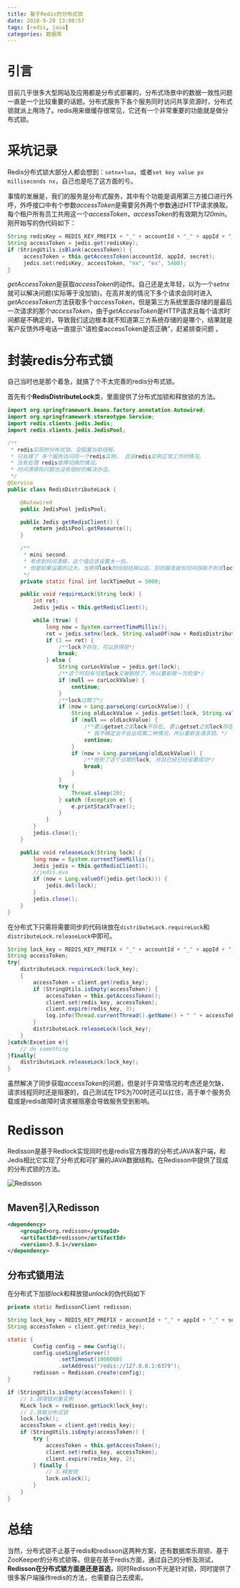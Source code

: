 ```yaml
---
title: 基于Redis的分布式锁
date: 2018-9-20 13:08:57
tags: [redis, java]
categories: 数据库
---
```


# 引言

目前几乎很多大型网站及应用都是分布式部署的，分布式场景中的数据一致性问题一直是一个比较重要的话题。分布式服务下各个服务同时访问共享资源时，分布式锁就派上用场了。redis用来做缓存很常见，它还有一个非常重要的功能就是做分布式锁。

# 采坑记录

Redis分布式锁大部分人都会想到：`setnx+lua`，或者`set key value px milliseconds nx`，自己也是吃了这方面的亏。

事情的发展是，我们的服务是分布式服务，其中有个功能是调用第三方接口进行外呼，外呼接口中有个参数*accessToken*是需要另外两个参数通过HTTP请求换取。每个租户所有员工共用这一个*accessToken*，*accessToken*的有效期为*120min*。刚开始写的伪代码如下：

```java
String redisKey = REDIS_KEY_PREFIX + "_" + accountId + "_" + appId + "_" + secret;            
String accessToken = jedis.get(redisKey);
if (StringUtils.isBlank(accessToken)) {
     accessToken = this.getAccessToken(accountId, appId, secret);
     jedis.set(redisKey, accessToken, "nx", "ex", 5400);
}
```

*getAccessToken*是获取*accessToken*的动作。自己还是太年轻，以为一个*setnx*就可以解决问题(实际等于没加锁)。在高并发的情况下多个请求会同时进入*getAccessToken*方法获取多个*accessToken*，但是第三方系统里面存储的是最后一次请求的那个*accessToken*，由于*getAccessToken*是HTTP请求且每个请求时间都是不确定的，导致我们这边根本就不知道第三方系统存储的是哪个，结果就是客户反馈外呼电话一直提示“请检查accessToken是否正确”，赶紧排查问题 。

# 封装redis分布式锁

自己当时也是那个着急，就搞了个不太完善的redis分布式锁。

首先有个**RedisDistributeLock**类，里面提供了分布式加锁和释放锁的方法。

```java
import org.springframework.beans.factory.annotation.Autowired;
import org.springframework.stereotype.Service;
import redis.clients.jedis.Jedis;
import redis.clients.jedis.JedisPool;

/**
 * redis实现的分布式锁。会阻塞当前线程。
 * 只处理了 多个服务访问同一个redis实例， 且该redis实例正常工作的情况。
 * 没有处理 redis故障切换的情况。
 * 时间漂移的问题也没有很好的解决办法。
 */
@Service
public class RedisDistributeLock {

    @Autowired
    public JedisPool jedisPool;

    public Jedis getRedisClient() {
        return jedisPool.getResource();
    }

    /**
     * mini second.
     * 考虑到时间漂移，这个值应该设置大一些。
     * 但是如果设置的过大，当获得lock的线程挂掉以后，别的服务就长时间获取不到该lock, 必须等到该lock过期。
     */
    private static final int lockTimeOut = 5000;

    public void requireLock(String lock) {
        int ret;
        Jedis jedis = this.getRedisClient();

        while (true) {
            long now = System.currentTimeMillis();
            ret = jedis.setnx(lock, String.valueOf(now + RedisDistributeLock.lockTimeOut)).intValue();
            if (1 == ret) {
                /**lock不存在，可以获得锁*/
                break;
            } else {
                String curLockValue = jedis.get(lock);
                /**这个时刻有可能lock又被删除了，所以重新做一次检查*/
                if (null == curLockValue) {
                    continue;
                }
                /**lock过期了*/
                if (now > Long.parseLong(curLockValue)) {
                    String oldLockValue = jedis.getSet(lock, String.valueOf(now + RedisDistributeLock.lockTimeOut));
                    if (null == oldLockValue) {
                        /**要么getset之前lock不存在, 要么getset之前lock存在但没有值，
                         * 我不确定会不会出现第二种情况，所以重新去请求锁。*/
                        continue;
                    }
                    if (now > Long.parseLong(oldLockValue)) {
                        /**抢到了这个过期的lock, 并且已经已经设置成功*/
                        break;
                    }
                }
                try {
                    Thread.sleep(20);
                } catch (Exception e) {
                    e.printStackTrace();
                }
            }
        }
        jedis.close();
    }

    public void releaseLock(String lock) {
        long now = System.currentTimeMillis();
        Jedis jedis = this.getRedisClient();
        //jedis.eva
        if (now < Long.valueOf(jedis.get(lock))) {
            jedis.del(lock);
        }
        jedis.close();
    }
}
```

在分布式下只需将需要同步的代码块放在`distributeLock.requireLock`和`distributeLock.releaseLock`中即可。

```java
String lock_key = REDIS_KEY_PREFIX + "_" + accountId + "_" + appId + "_" + secret;
String accessToken;
try{
    distributeLock.requireLock(lock_key);
    {
        accessToken = client.get(redis_key);
        if (StringUtils.isEmpty(accessToken)) {
            accessToken = this.getAccessToken();
            client.set(redis_key, accessToken);
            client.expire(redis_key, 3);
            log.info(Thread.currentThread().getName() + " " + accessToken);
        }
        distributeLock.releaseLock(lock_key);
    }
}catch(Excetion e){
    // do something
}finally{
    distributeLock.releaseLock(lock_key);
}
```

虽然解决了同步获取*accessToken*的问题，但是对于异常情况的考虑还是欠缺，请求线程同时还是阻塞的，自己测试在TPS为700时还可以扛住，高于单个服务负载或是redis故障时请求被阻塞会导致服务受到影响。

# Redisson

Redisson是基于Redlock实现同时也是redis官方推荐的分布式JAVA客户端，和Jedis相比它实现了分布式和可扩展的JAVA数据结构。在Redisson中提供了现成的分布式锁的方法。

![Redisson](../../../../images/2018-8/Redisson.jpg)

## Maven引入Redisson

```xml
<dependency>
	<groupId>org.redisson</groupId>
	<artifactId>redisson</artifactId>
	<version>3.9.1</version>
</dependency>
```

## 分布式锁用法

在分布式下加锁*lock*和释放锁*unlock*的伪代码如下

```java
private static RedissonClient redisson;

String lock_key = REDIS_KEY_PREFIX + accountId + "_" + appId + "_" + secret;
String accessToken = client.get(redis_key);

static {
        Config config = new Config();
        config.useSingleServer()
                .setTimeout(1000000)
                .setAddress("redis://127.0.0.1:6379");
        redisson = Redisson.create(config);
}

if (StringUtils.isEmpty(accessToken)) {
    // 1.获得锁对象实例
    RLock lock = redisson.getLock(lock_key);
    // 2.获取分布式锁
    lock.lock(); 
    accessToken = client.get(redis_key);
    if (StringUtils.isEmpty(accessToken)) {
        try {
            accessToken = this.getAccessToken();
            client.set(redis_key, accessToken);
            client.expire(redis_key, 2);
        } finally {
            // 3.释放锁
            lock.unlock(); 
        }
    }
}
```

# 总结

当然，分布式锁不止基于redis和redisson这两种方案，还有数据库乐观锁、基于ZooKeeper的分布式锁等。但是在基于redis方面，通过自己的分析及测试，**Redisson在分布式锁方面是还是首选**，同时Redisson不光是针对锁，同时提供了很多客户端操作redis的方法，也需要自己去摸索。